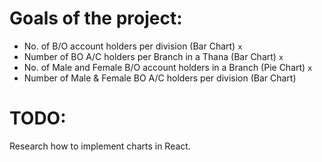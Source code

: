 # Goals of the project:
 - No. of B/O account holders per division (Bar Chart) `x`
 - Number of BO A/C holders per Branch in a Thana (Bar Chart) `x`
 - No. of Male and Female B/O account holders in a Branch (Pie Chart) `x`
 - Number of Male & Female BO A/C holders per division (Bar Chart)

 # TODO:
 Research how to implement charts in React.
